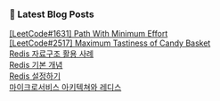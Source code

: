 

### 📕 Latest Blog Posts   

<a href ="https://gilbert9172.tistory.com/155"> [LeetCode#1631] Path With Minimum Effort </a> <br><a href ="https://gilbert9172.tistory.com/153"> [LeetCode#2517] Maximum Tastiness of Candy Basket </a> <br><a href ="https://gilbert9172.tistory.com/151"> Redis 자료구조 활용 사례 </a> <br><a href ="https://gilbert9172.tistory.com/150"> Redis 기본 개념 </a> <br><a href ="https://gilbert9172.tistory.com/149"> Redis 설정하기 </a> <br><a href ="https://gilbert9172.tistory.com/148"> 마이크로서비스 아키텍쳐와 레디스 </a> <br>